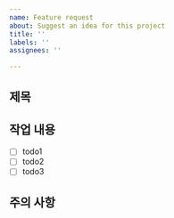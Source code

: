 ```yaml
---
name: Feature request
about: Suggest an idea for this project
title: ''
labels: ''
assignees: ''

---
```


## 제목

>

## 작업 내용

- [ ] todo1
- [ ] todo2
- [ ] todo3

## 주의 사항
